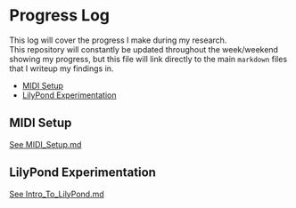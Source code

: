 # Progress Log <!-- omit in toc -->

This log will cover the progress I make during my research.  
This repository will constantly be updated throughout the week/weekend showing my progress, but this file will link directly to the main `markdown` files that I writeup my findings in.

* [MIDI Setup](#midi-setup)
* [LilyPond Experimentation](#lilypond-experimentation)

## MIDI Setup

[See MIDI_Setup.md](MIDI_Setup.md)

## LilyPond Experimentation

[See Intro_To_LilyPond.md](Intro_To_LilyPond.md)
